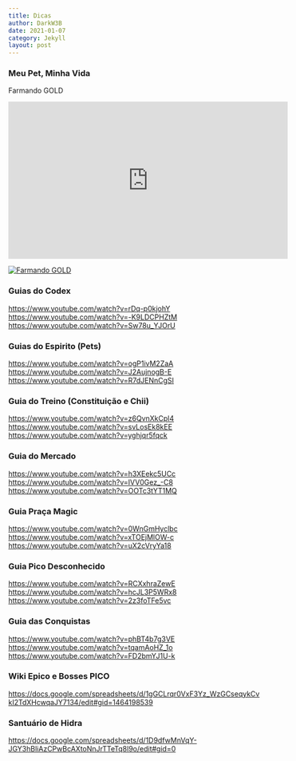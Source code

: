```yaml
---
title: Dicas
author: DarkW3B
date: 2021-01-07
category: Jekyll
layout: post
---
```

### Meu Pet, Minha Vida
Farmando GOLD
<iframe width="560" height="315"
src="https://www.youtube.com/embed/Ucf7Cxq5FWo" 
frameborder="0" 
allow="accelerometer; autoplay; encrypted-media; gyroscope; picture-in-picture" 
allowfullscreen></iframe>

[![Farmando GOLD](https://yt-embed.herokuapp.com/embed?v=Ucf7Cxq5FWo)](https://www.youtube.com/watch?v=Ucf7Cxq5FWo "Farmando GOLD")

### Guias do Codex
https://www.youtube.com/watch?v=rDq-p0kjohY
https://www.youtube.com/watch?v=-K9LDCPHZtM
https://www.youtube.com/watch?v=Sw78u_YJOrU

### Guias do Espirito (Pets)
https://www.youtube.com/watch?v=ogP1ivM2ZaA
https://www.youtube.com/watch?v=J2AujnogB-E
https://www.youtube.com/watch?v=R7dJENnCgSI

### Guia do Treino (Constituição e Chii)
https://www.youtube.com/watch?v=z6QvnXkCpl4
https://www.youtube.com/watch?v=svLosEk8kEE
https://www.youtube.com/watch?v=yghjqr5fqck

### Guia do Mercado 
https://www.youtube.com/watch?v=h3XEekc5UCc
https://www.youtube.com/watch?v=IVV0Gez_-C8
https://www.youtube.com/watch?v=OOTc3tYT1MQ

### Guia Praça Magic
https://www.youtube.com/watch?v=0WnGmHyclbc
https://www.youtube.com/watch?v=xTOEjMlOW-c
https://www.youtube.com/watch?v=uX2cVryYa18

### Guia Pico Desconhecido
https://www.youtube.com/watch?v=RCXxhraZewE
https://www.youtube.com/watch?v=hcJL3P5WRx8
https://www.youtube.com/watch?v=2z3foTFe5vc

### Guia das Conquistas
https://www.youtube.com/watch?v=phBT4b7g3VE
https://www.youtube.com/watch?v=tqamAoHZ_1o
https://www.youtube.com/watch?v=FD2bmYJ1U-k

###  Wiki Epico e Bosses PICO
https://docs.google.com/spreadsheets/d/1gGCLrqr0VxF3Yz_WzGCseqykCvkI2TdXHcwqaJY7134/edit#gid=1464198539

### Santuário de Hidra
https://docs.google.com/spreadsheets/d/1D9dfwMnVqY-JGY3hBliAzCPwBcAXtoNnJrTTeTq8l9o/edit#gid=0